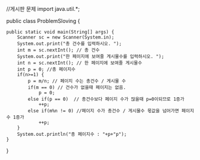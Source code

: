 //게시판 문제
import java.util.*;

public class ProblemSloving {

	public static void main(String[] args) {
		Scanner sc = new Scanner(System.in);
		System.out.print("총 건수를 입력하시오. ");
		int m = sc.nextInt(); // 총 건수
		System.out.print("한 페이지에 보여줄 게시물수를 입력하시오. ");
		int n = sc.nextInt(); // 한 페이지에 보여줄 게시물수
		int p = 0; //총 페이지수
		if(n>=1) {
			p = m/n; // 페이지 수는 총건수 / 게시물 수
			if(m == 0) // 건수가 없을때 페이지는 없음.
				p = 0;
			else if(p == 0)  // 총건수보다 페이지 수가 많을때 p=0이되므로 1증가
				++p;
			else if(m%n != 0) //페이지 수가 총건수 / 게시물수 몫값을 넘어가면 페이지수 1증가
				++p;
		}
		System.out.println("총 페이지수 : "+p+"p");
	}
}
